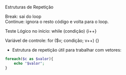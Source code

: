 Estruturas de Repetição

Break: sai do loop	
Continue: ignora o resto código e volta para o loop.

Teste Lógico no início: 	while (condição) {i++}	 

Variável de controle:		for ($v; condição; v++) {}

* Estrutura de repetição útil para trabalhar com vetores:

```php 
foreach($c as $valor){
    echo "$valor";
}
```